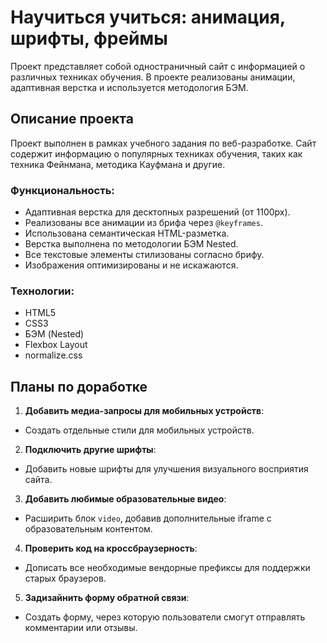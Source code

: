 # Научиться учиться: анимация, шрифты, фреймы

Проект представляет собой одностраничный сайт с информацией о различных техниках обучения. В проекте реализованы анимации, адаптивная верстка и используется методология БЭМ.

## Описание проекта

Проект выполнен в рамках учебного задания по веб-разработке. Сайт содержит информацию о популярных техниках обучения, таких как техника Фейнмана, методика Кауфмана и другие.

### Функциональность:
- Адаптивная верстка для десктопных разрешений (от 1100px).
- Реализованы все анимации из брифа через `@keyframes`.
- Использована семантическая HTML-разметка.
- Верстка выполнена по методологии БЭМ Nested.
- Все текстовые элементы стилизованы согласно брифу.
- Изображения оптимизированы и не искажаются.

### Технологии:
- HTML5
- CSS3
- БЭМ (Nested)
- Flexbox Layout
- normalize.css

## Планы по доработке

1. **Добавить медиа-запросы для мобильных устройств**:
  - Создать отдельные стили для мобильных устройств.

2. **Подключить другие шрифты**:
  - Добавить новые шрифты для улучшения визуального восприятия сайта.

3. **Добавить любимые образовательные видео**:
  - Расширить блок `video`, добавив дополнительные iframe с образовательным контентом.

4. **Проверить код на кроссбраузерность**:
  - Дописать все необходимые вендорные префиксы для поддержки старых браузеров.

5. **Задизайнить форму обратной связи**:
  - Создать форму, через которую пользователи смогут отправлять комментарии или отзывы.
